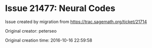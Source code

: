 # Issue 21477: Neural Codes

Issue created by migration from https://trac.sagemath.org/ticket/21714

Original creator: peterseo

Original creation time: 2016-10-16 22:59:58


